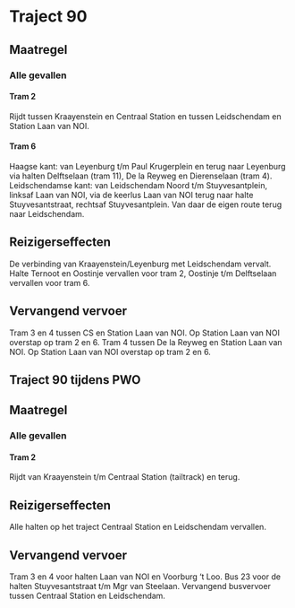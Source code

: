 # Traject 90
## Maatregel
### Alle gevallen

#### Tram 2
Rijdt tussen Kraayenstein en Centraal Station en tussen Leidschendam en Station Laan van NOI.

#### Tram 6
Haagse kant: van Leyenburg t/m Paul Krugerplein en terug naar Leyenburg via halten Delftselaan (tram 11), De la Reyweg en Dierenselaan (tram 4).  
Leidschendamse kant: van Leidschendam Noord t/m Stuyvesantplein, linksaf Laan van NOI, via de keerlus Laan van NOI terug naar halte Stuyvesantstraat, rechtsaf Stuyvesantplein. Van daar de eigen route terug naar Leidschendam.

## Reizigerseffecten
De verbinding van Kraayenstein/Leyenburg met Leidschendam vervalt.
Halte Ternoot en Oostinje vervallen voor tram 2, Oostinje t/m Delftselaan vervallen voor tram 6.

## Vervangend vervoer
Tram 3 en 4 tussen CS en Station Laan van NOI. Op Station Laan van NOI overstap op tram 2 en 6.
Tram 4 tussen De la Reyweg en Station Laan van NOI. Op Station Laan van NOI overstap op tram 2 en 6.

## Traject 90 tijdens PWO
## Maatregel
### Alle gevallen

#### Tram 2
Rijdt van Kraayenstein t/m Centraal Station (tailtrack) en terug.

## Reizigerseffecten
Alle halten op het traject Centraal Station en Leidschendam vervallen.

## Vervangend vervoer
Tram 3 en 4 voor halten Laan van NOI en Voorburg ‘t Loo.
Bus 23 voor de halten Stuyvesantstraat t/m Mgr van Steelaan.
Vervangend busvervoer tussen Centraal Station en Leidschendam.
